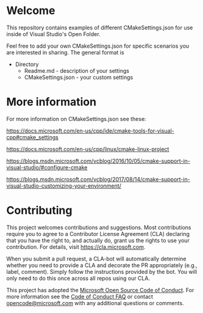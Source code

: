 # Welcome

This repository contains examples of different CMakeSettings.json for use inside of Visual Studio's Open Folder.

Feel free to add your own CMakeSettings.json for specific scenarios you are interested in sharing. The general format is

- Directory
	- Readme.md - description of your settings
	- CMakeSettings.json - your custom settings


# More information

For more information on CMakeSettings.json see these:

https://docs.microsoft.com/en-us/cpp/ide/cmake-tools-for-visual-cpp#cmake_settings

https://docs.microsoft.com/en-us/cpp/linux/cmake-linux-project

https://blogs.msdn.microsoft.com/vcblog/2016/10/05/cmake-support-in-visual-studio/#configure-cmake

https://blogs.msdn.microsoft.com/vcblog/2017/08/14/cmake-support-in-visual-studio-customizing-your-environment/


# Contributing

This project welcomes contributions and suggestions.  Most contributions require you to agree to a
Contributor License Agreement (CLA) declaring that you have the right to, and actually do, grant us
the rights to use your contribution. For details, visit https://cla.microsoft.com.

When you submit a pull request, a CLA-bot will automatically determine whether you need to provide
a CLA and decorate the PR appropriately (e.g., label, comment). Simply follow the instructions
provided by the bot. You will only need to do this once across all repos using our CLA.

This project has adopted the [Microsoft Open Source Code of Conduct](https://opensource.microsoft.com/codeofconduct/).
For more information see the [Code of Conduct FAQ](https://opensource.microsoft.com/codeofconduct/faq/) or
contact [opencode@microsoft.com](mailto:opencode@microsoft.com) with any additional questions or comments.
